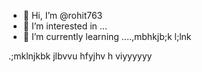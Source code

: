 - 👋 Hi, I’m @rohit763
- 👀 I’m interested in ...
- 🌱 I’m currently learning ....,mbhkjb;k
l;lnk

.;mklnjkbk jlbvvu hfyjhv h viyyyyyy
